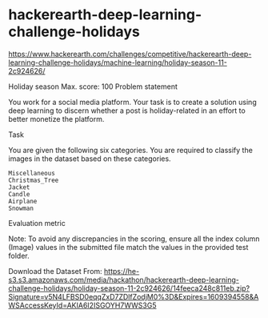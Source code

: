 # hackerearth-deep-learning-challenge-holidays
https://www.hackerearth.com/challenges/competitive/hackerearth-deep-learning-challenge-holidays/machine-learning/holiday-season-11-2c924626/

Holiday season
Max. score: 100
Problem statement

You work for a social media platform. Your task is to create a solution using deep learning to discern whether a post is holiday-related in an effort to better monetize the platform.

Task

You are given the following six categories. You are required to classify the images in the dataset based on these categories.

    Miscellaneous
    Christmas_Tree
    Jacket
    Candle
    Airplane
    Snowman

Evaluation metric

Note: To avoid any discrepancies in the scoring, ensure all the index column (Image) values in the submitted file match the values in the provided test folder.

Download the Dataset From: https://he-s3.s3.amazonaws.com/media/hackathon/hackerearth-deep-learning-challenge-holidays/holiday-season-11-2c924626/14feeca248c811eb.zip?Signature=v5N4LFBSD0eqqZxD7ZDlfZodjM0%3D&Expires=1609394558&AWSAccessKeyId=AKIA6I2ISGOYH7WWS3G5

